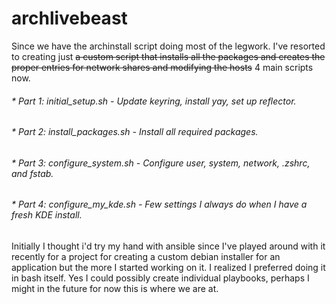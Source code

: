 # archlivebeast
Since we have the archinstall script doing most of the legwork. I've resorted to creating just ~~a custom script that installs all the packages and creates the proper entries for network shares and modifying the hosts~~ 4 main scripts now.

###### * Part 1: initial_setup.sh - Update keyring, install yay, set up reflector.  
###### * Part 2: install_packages.sh - Install all required packages.  
###### * Part 3: configure_system.sh - Configure user, system, network, .zshrc, and fstab.  
###### * Part 4: configure_my_kde.sh - Few settings I always do when I have a fresh KDE install.  

Initially I thought i'd try my hand with ansible since I've played around with it recently for a project for creating a custom debian installer for an application but the more I started working on it.  I realized I preferred doing it in bash itself. Yes I could possibly create individual playbooks, perhaps I might in the future for now this is where we are at.
